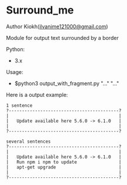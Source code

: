 # Surround_me

Author Kiokh(ilvanime121000@gmail.com)

Module for output text surrounded by a border

Python:
  - 3.x

Usage:
  - $python3 output_with_fragment.py "..." "..."

Here is a output example:

```
1 sentence
?------------------------------------------?
|                                          |
|   Update available here 5.6.0 -> 6.1.0   |
|                                          |
?------------------------------------------?

several sentences
?------------------------------------------?
|                                          |
|   Update available here 5.6.0 -> 6.1.0   |
|   Run npm i npm to update                |
|   apt-get upgrade                        |
|                                          |
?------------------------------------------?
```
